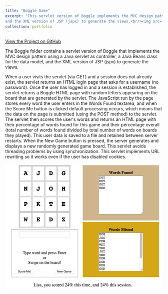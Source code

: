 ```yaml
---
title: "Boggle Game"
excerpt: "This servlet version of Boggle implements the MVC design pattern using a Java servlet as controller, a Java Beans class for the data model, 
and the XML version of JSP (jspx) to generate the views.<br/><img src='/images/Boggle Game.png'>"
collection: portfolio
---
```


<a href="https://github.com/lisaover/DuqWebSystems">View the Project on GitHub</a>

The Boggle folder contains a servlet version of Boggle that implements the MVC design pattern using a Java servlet as controller, a Java Beans class for the data model, 
and the XML version of JSP (jspx) to generate the views. 

When a user visits the servlet (via GET) and a session does not already exist, the servlet returns an HTML login page that asks for a username (no password). Once the user has logged in and a session is established, the servlet returns a Boggle HTML page with random letters appearing on the board that are generated by the servlet. The JavaScript run by the page stores every word the user enters in the Words Found textarea, and when the Score Me button is clicked default processing occurs, which means that the data on the page is submitted (using the POST method) to the servlet. The servlet then scores the user's words and returns an HTML page with their percentage of words found for this game and their percentage overall (total number of words found divided by total number of words on boards they played). This user data is saved to a file and retained between server restarts. When the New Game button is pressed, the server generates and displays a new randomly generated game board. This servlet avoids threading problems by using synchronization. This servlet implements URL rewriting so it works even if the user has disabled cookies.

<img src='/images/Boggle Game.png'>
